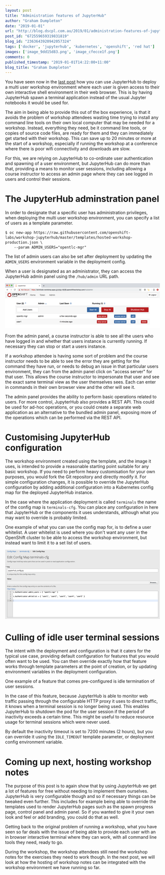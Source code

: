 ```yaml
---
layout: post
title: "Administration features of JupyterHub"
author: "Graham Dumpleton"
date: "2019-01-01"
url: "http://blog.dscpl.com.au/2019/01/administration-features-of-jupyterhub.html"
post_id: "672559659319831819"
blog_id: "2363643920942057324"
tags: ['docker', 'jupyterhub', 'kubernetes', 'openshift', 'red hat']
images: ['image_9dd15d83.png', 'image_cfecce1f.png']
comments: 0
published_timestamp: "2019-01-01T14:22:00+11:00"
blog_title: "Graham Dumpleton"
---
```


You have seen now in the [last post](/posts/2018/12/deploying-multi-user-workshop/) how you can use JupyterHub to deploy a multi user workshop environment where each user is given access to their own interactive shell environment in their web browser. This is by having JupyterHub spawn a terminal application instead of the usual Jupyter notebooks it would be used for.

The aim in being able to provide this out of the box experience, is that it avoids the problem of workshop attendees wasting time trying to install any command line tools on their own local computer that may be needed for a workshop. Instead, everything they need, be it command line tools, or copies of source code files, are ready for them and they can immediately get started with their workshop. This can save up to 20 minutes or more at the start of a workshop, especially if running the workshop at a conference where there is poor wifi connectivity and downloads are slow.

For this, we are relying on JupyterHub to co-ordinate user authentication and spawning of a user environment, but JupyterHub can do more than that, providing a means to monitor user sessions, including allowing a course instructor to access an admin page where they can see logged in users and control their sessions.

# The JupyterHub adminstration panel

In order to designate that a specific user has administration privileges, when deploying the multi user workshop environment, you can specify a list of users as a template parameter.
    
    
    $ oc new-app https://raw.githubusercontent.com/openshift-labs/workshop-jupyterhub/master/templates/hosted-workshop-production.json \
        --param ADMIN_USERS="opentlc-mgr"
    
    

The list of admin users can also be set after deployment by updating the `ADMIN_USERS` environment variable in the deployment config.

When a user is designated as an administrator, they can access the JupyterHub admin panel using the `/hub/admin` URL path.

![img-alternative-text](image_9dd15d83.png)

From the admin panel, a course instructor is able to see all the users who have logged in and whether that users instance is currently running. If necessary they can stop or start a users instance.

If a workshop attendee is having some sort of problem and the course instructor needs to be able to see the error they are getting for the command they have run, or needs to debug an issue in that particular users environment, they can from the admin panel click on "access server" for that user. This allows the course instructor to impersonate that user and see the exact same terminal view as the user themselves sees. Each can enter in commands in their own browser view and the other will see it.

The admin panel provides the ability to perform basic operations related to users. For more control, JupyterHub also provides a REST API. This could be used for ad-hoc operations, or you could create a separate web application as an alternative to the bundled admin panel, exposing more of the operations which can be performed via the REST API.

# Customising JupyterHub configuration

The workshop environment created using the template, and the image it uses, is intended to provide a reasonable starting point suitable for any basic workshop. If you need to perform heavy customisation for your own purposes, you would fork the Git repository and directly modify it. For simple configuration changes, it is possible to override the JupyterHub configuration by adding additional configuration into a Kubernetes config map for the deployed JupyterHub instance.

In the case where the application deployment is called `terminals` the name of the config map is `terminals-cfg`. You can place any configuration in here that JupyterHub or the components it uses understands, although what you may want to override is probably limited.

One example of what you can use the config map for, is to define a user whitelist. A user whitelist is used where you don't want any user in the OpenShift cluster to be able to access the workshop environment, but instead want to limit it to a set list of users.

![img-alternative-text](image_cfecce1f.png)

# Culling of idle user terminal sessions

The intent with the deployment and configuration is that it caters for the typical use case, providing default configuration for features that you would often want to be used. You can then override exactly how that feature works through template parameters at the point of creation, or by updating environment variables in the deployment configuration.

One example of a feature that comes pre-configured is idle termination of user sessions.

In the case of this feature, because JupyterHub is able to monitor web traffic passing through the configurable HTTP proxy it uses to direct traffic, it knows when a terminal session is no longer being used. This enables JupyterHub to shutdown the pod for the user session if the period of inactivity exceeds a certain time. This might be useful to reduce resource usage for terminal sessions which were never used.

By default the inactivity timeout is set to 7200 minutes \(2 hours\), but you can override it using the `IDLE_TIMEOUT` template parameter, or deployment config environment variable.

# Coming up next, hosting workshop notes

The purpose of this post is to again show that by using JupyterHub we get a lot of features for free without needing to implement them ourselves. JupyterHub is very configurable though and so if necessary things can be tweaked even further. This includes for example being able to override the templates used to render JupyterHub pages such as the spawn progress page, control panel and admin panel. So if you wanted to give it your own look and feel or add branding, you could do that as well.

Getting back to the original problem of running a workshop, what you have seen so far deals with the issue of being able to provide each user with an in browser interactive terminal where they can work, with all command line tools they need, ready to go.

During the workshop, the workshop attendees still need the workshop notes for the exercises they need to work though. In the next post, we will look at how the hosting of workshop notes can be integrated with the workshop environment we have running so far.